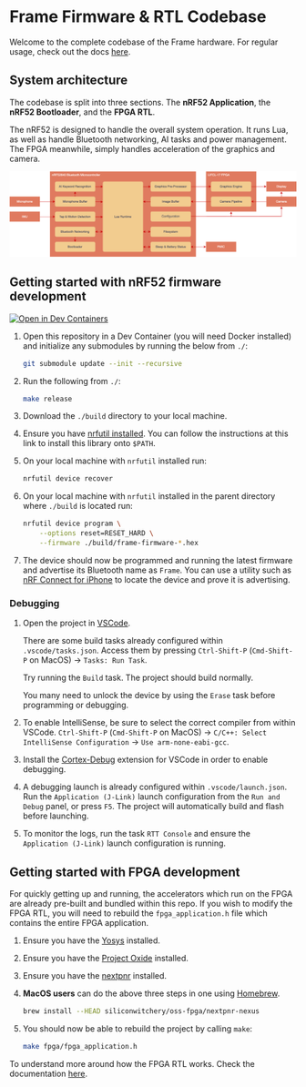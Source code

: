 # Frame Firmware & RTL Codebase

Welcome to the complete codebase of the Frame hardware. For regular usage, check out the docs [here](https://docs.brilliant.xyz).

## System architecture

The codebase is split into three sections. The **nRF52 Application**, the **nRF52 Bootloader**, and the **FPGA RTL**. 

The nRF52 is designed to handle the overall system operation. It runs Lua, as well as handle Bluetooth networking, AI tasks and power management. The FPGA meanwhile, simply handles acceleration of the graphics and camera.

![Frame system architecture diagram](docs/diagrams/frame-system-architecture.drawio.png)

## Getting started with nRF52 firmware development

[![Open in Dev Containers](https://img.shields.io/static/v1?label=Dev%20Containers&message=Open&color=blue&logo=visualstudiocode)](https://vscode.dev/redirect?url=vscode://ms-vscode-remote.remote-containers/cloneInVolume?url=https://github.com/with-context-engine/frame-codebase) 

1. Open this repository in a Dev Container (you will need Docker installed) and initialize any submodules by running the below from `./`:

    ```sh
    git submodule update --init --recursive
    ```

2. Run the following from `./`: 

    ```sh
    make release
    ```

3. Download the `./build` directory to your local machine.

4. Ensure you have [nrfutil installed](https://devzone.nordicsemi.com/nordic/nordic-blog/b/blog/posts/nrf-util-unified-command-line-utility). You can follow the instructions at this link to install this library onto `$PATH`. 

5. On your local machine with `nrfutil` installed run: 

    ```sh
    nrfutil device recover
    ```

6. On your local machine with `nrfutil` installed in the parent directory where `./build` is located run: 

    ```sh
    nrfutil device program \
        --options reset=RESET_HARD \
        --firmware ./build/frame-firmware-*.hex
    ```

7. The device should now be programmed and running the latest firmware and advertise its Bluetooth name as `Frame`. You can use a utility such as [nRF Connect for iPhone](https://apps.apple.com/us/app/nrf-connect-for-mobile/id1054362403) to locate the device and prove it is advertising.

### Debugging

1. Open the project in [VSCode](https://code.visualstudio.com).

    There are some build tasks already configured within `.vscode/tasks.json`. Access them by pressing `Ctrl-Shift-P` (`Cmd-Shift-P` on MacOS) → `Tasks: Run Task`.

    Try running the `Build` task. The project should build normally.

    You many need to unlock the device by using the `Erase` task before programming or debugging.

1. To enable IntelliSense, be sure to select the correct compiler from within VSCode. `Ctrl-Shift-P` (`Cmd-Shift-P` on MacOS) → `C/C++: Select IntelliSense Configuration` → `Use arm-none-eabi-gcc`.

1. Install the [Cortex-Debug](https://marketplace.visualstudio.com/items?itemName=marus25.cortex-debug) extension for VSCode in order to enable debugging.

1. A debugging launch is already configured within `.vscode/launch.json`. Run the `Application (J-Link)` launch configuration from the `Run and Debug` panel, or press `F5`. The project will automatically build and flash before launching.

1. To monitor the logs, run the task `RTT Console` and ensure the `Application (J-Link)` launch configuration is running.

## Getting started with FPGA development

For quickly getting up and running, the accelerators which run on the FPGA are already pre-built and bundled within this repo. If you wish to modify the FPGA RTL, you will need to rebuild the `fpga_application.h` file which contains the entire FPGA application.

1. Ensure you have the [Yosys](https://github.com/YosysHQ/yosys) installed.

1. Ensure you have the [Project Oxide](https://github.com/gatecat/prjoxide) installed.

1. Ensure you have the [nextpnr](https://github.com/YosysHQ/nextpnr) installed.

1. **MacOS users** can do the above three steps in one using [Homebrew](https://brew.sh).

    ```sh
    brew install --HEAD siliconwitchery/oss-fpga/nextpnr-nexus
    ```

1. You should now be able to rebuild the project by calling `make`:

    ```sh
    make fpga/fpga_application.h
    ```

To understand more around how the FPGA RTL works. Check the documentation [here](docs/fpga-architecture.md).